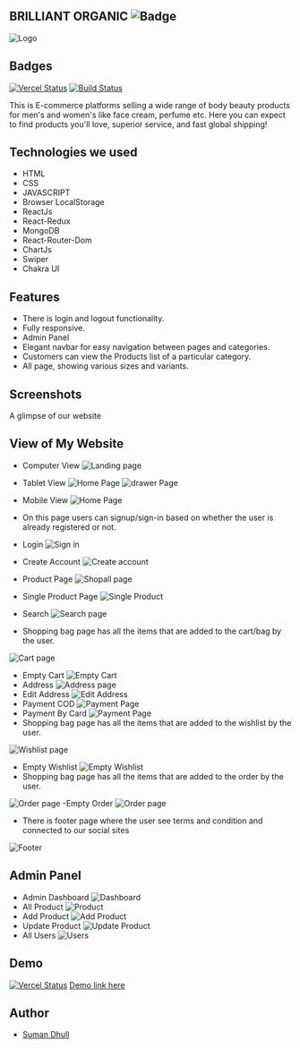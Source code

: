 ## BRILLIANT ORGANIC ![Badge](https://visitor-counter-badge.vercel.app/api/dhullsuman/braveOrganic/)

![Logo](https://drive.google.com/uc?id=1pm3Yyl6Ae0TaK79xKtVkIMiHF8mFbEqr)

## Badges

[![Vercel Status](https://therealsujitk-vercel-badge.vercel.app/?app=brave-organic)](https://brave-organic.vercel.app/)
[![Build Status](https://travis-ci.org/joemccann/dillinger.svg?branch=master)](https://github.com/dhullsuman/flat-railway-695)

This is E-commerce platforms selling a wide range of body beauty products for men's and women's like face cream, perfume etc. Here you can expect to find products you'll love, superior service, and fast global shipping!

## Technologies we used

- HTML
- CSS
- JAVASCRIPT
- Browser LocalStorage
- ReactJs
- React-Redux
- MongoDB
- React-Router-Dom
- ChartJs
- Swiper
- Chakra UI

## Features

- There is login and logout functionality.
- Fully responsive.
- Admin Panel
- Elegant navbar for easy navigation between pages and categories.
- Customers can view the Products list of a particular category.
- All page, showing various sizes and variants.

## Screenshots

A glimpse of our website
## View of My Website
- Computer View
![Landing page](../pics/HomePage.png)
- Tablet View
![Home Page](../pics/tabletViewHomePage.png)
![drawer Page](../pics/drawer.png)
- Mobile View
![Home Page](../pics/mobileViewHomePage.png)

- On this page users can signup/sign-in based on whether the user is already registered or not.

- Login
![Sign in](../pics/login.png)

- Create Account
![Create account](../pics/createAccount.png)

- Product Page
![Shopall page](../pics/shopall.png)
- Single Product Page
![Single Product](../pics/SingleProductPage.png)

- Search
![Search page](../pics/search.png)

<!-- ![bestseller page](../pics/bestseller.png)
![skincare page](../pics/skincare.png)
![bodycare page](../pics/bodycare.png)
![combos & gift page](../pics/gift.png)
![perfume page](../pics/perfumes.png) -->

- Shopping bag page has all the items that are added to the cart/bag by the user.

![Cart page](../pics/cart.png)
- Empty Cart 
![Empty Cart](../pics/emptyCart.png)
- Address
![Address page](../pics/CartAddress.png)
- Edit Address
![Edit Address](../pics/editAddress.png)
- Payment COD
![Payment Page](../pics/COD.png)
- Payment By Card
![Payment Page](../pics/payment.png)
- Shopping bag page has all the items that are added to the wishlist by the user.

![Wishlist page](../pics/wishlist.png)
- Empty Wishlist
![Empty Wishlist](../pics/emptyWishlist.png)
- Shopping bag page has all the items that are added to the order by the user.

![Order page](../pics/order.png)
-Empty Order
![Order page](../pics/emptyOrder.png)

- There is footer page where the user see terms and condition and connected to our social sites

![Footer](../pics/footer.png)
## Admin Panel
- Admin Dashboard
![Dashboard](../pics/AdminDashboard.png)
- All Product
![Product](../pics/AdminProduct.png)
- Add Product
![Add Product](../pics/AddProduct.png)
- Update Product
![Update Product](../pics/updateProduct.png)
- All Users
![Users](../pics/AdminUsers.png)


## Demo

[![Vercel Status](https://therealsujitk-vercel-badge.vercel.app/?app=brave-organic)](https://brave-organic.vercel.app/)
[Demo link here](https://brave-organic.vercel.app/)

## Author

- [Suman Dhull](https://github.com/dhullsuman)
